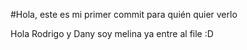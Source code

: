 #Hola, este es mi primer commit para quién quier verlo

Hola Rodrigo y Dany soy melina ya entre al file :D
